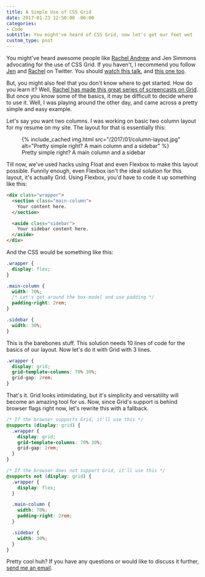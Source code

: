 ```yaml
---
title: A Simple Use of CSS Grid
date: 2017-01-23 12:50:00 -06:00
categories:
- Code
subtitle: You might've heard of CSS Grid, now let's get our feet wet
custom_type: post
---
```


You might've heard awesome people like [Rachel Andrew](https://www.rachelandrew.co.uk/archives/2017/01/18/css-grid-one-layout-method-not-the-only-layout-method/) and Jen Simmons advocating for the use of CSS Grid. If you haven't, I recommend you follow [Jen][6765-0001] and [Rachel][6765-0002] on Twitter. You should [watch this talk](https://youtu.be/Felq4z_rdPQ), and [this one too](https://youtu.be/PZPPwxumEzs).

But, you might also feel that you don't know where to get started. How do you learn it? Well, [Rachel has made this great series of screencasts on Grid](http://gridbyexample.com/). But once you know some of the basics, it may be difficult to decide where to use it. Well, I was playing around the other day, and came across a pretty simple and easy example.

Let's say you want two columns. I was working on basic two column layout for my resume on my site. The layout for that is essentially this:

<figure class="extendout">
  {% include_cached img.html src="/2017/01/column-layout.jpg" alt="Pretty simple right? A main column and a sidebar" %}
  <figcaption>Pretty simple right? A main column and a sidebar</figcaption>
</figure>

Till now, we've used hacks using Float and even Flexbox to make this layout possible. Funnily enough, even Flexbox isn't the ideal solution for this layout, it's actually Grid. Using Flexbox, you'd have to code it up something like this:

```html
<div class="wrapper">
  <section class="main-column">
    Your content here.
  </section>

  <aside class="sidebar">
    Your sidebar content here.
  </aside>
</div>
```

And the CSS would be something like this:

```css
.wrapper {
  display: flex;
}

.main-column {
  width: 70%;
  /* Let's get around the box-model and use padding */
  padding-right: 2rem;
}

.sidebar {
  width: 30%;
}
```

This is the barebones stuff. This solution needs 10 lines of code for the basics of our layout. Now let's do it with Grid with 3 lines.

```css
.wrapper {
  display: grid;
  grid-template-columns: 70% 30%;
  grid-gap: 2rem;
}
```

That's it. Grid looks intimidating, but it's simplicity and versatility will become an amazing tool for us. Now, since Grid's support is behind browser flags right now, let's rewrite this with a fallback.

```css
/* If the browser supports Grid, it'll use this */
@supports (display: grid) {
  .wrapper {
    display: grid;
    grid-template-columns: 70% 30%;
    grid-gap: 2rem;
  }
}

/* If the browser does not support Grid, it'll use this */
@supports not (display: grid) {
  .wrapper {
    display: flex;
  }

  .main-column {
    width: 70%;
    padding-right: 2rem;
  }

  .sidebar {
    width: 30%;
  }
}
```

Pretty cool huh? If you have any questions or would like to discuss it further, [send me an email](mailto:tiep@thonau.com).

[6765-0001]: https://twitter.com/jensimmons
[6765-0002]: https://twitter.com/rachelandrew
